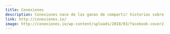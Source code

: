 ```yaml
---
title: Conexiones
description: Conexiones nace de las ganas de compartir historias sobre Latinos en tecnología y ciencias a través de podcasts.
link: http://conexiones.io/
image: http://conexiones.io/wp-content/uploads/2018/03/facebook-cover2-1.jpg
---
```

